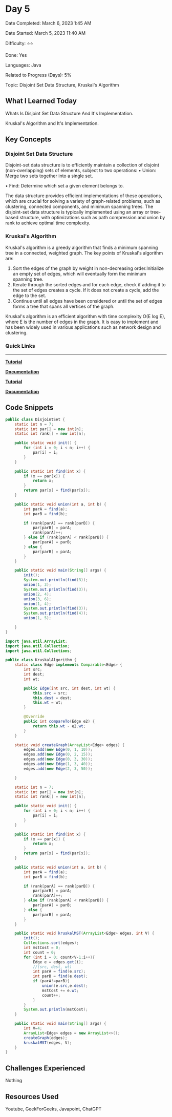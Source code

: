 # Day 5

Date Completed: March 6, 2023 1:45 AM

Date Started: March 5, 2023 11:40 AM

Difficulty: ⭐⭐

Done: Yes

Languages: Java

Related to Progress (Days): 5%

Topic: Disjoint Set Data Structure, Kruskal's Algorithm


## What I Learned Today

Whats Is Disjoint Set Data Structure And It's Implementation.

Kruskal's Algorithm and It's Implementation. 

## Key Concepts

### **Disjoint Set Data Structure**

Disjoint-set data structure is to efficiently maintain a collection of disjoint (non-overlapping) sets of elements, subject to two operations:
• Union: Merge two sets together into a single set.

• Find: Determine which set a given element belongs to.

The data structure provides efficient implementations of these operations, which are crucial for solving a variety of graph-related problems, such as clustering, connected components, and minimum spanning trees. The disjoint-set data structure is typically implemented using an array or tree-based structure, with optimizations such as path compression and union by rank to achieve optimal time complexity.

### Kruskal's Algorithm

Kruskal's algorithm is a greedy algorithm that finds a minimum spanning tree in a connected, weighted graph. The key points of Kruskal's algorithm are:

1. Sort the edges of the graph by weight in non-decreasing order.Initialize an empty set of edges, which will eventually form the minimum spanning tree.
2. Iterate through the sorted edges and for each edge, check if adding it to the set of edges creates a cycle. If it does not create a cycle, add the edge to the set.
3. Continue until all edges have been considered or until the set of edges forms a tree that spans all vertices of the graph.

Kruskal's algorithm is an efficient algorithm with time complexity O(E log E), where E is the number of edges in the graph. It is easy to implement and has been widely used in various applications such as network design and clustering.

### Quick Links

---

[**Tutorial**](https://youtu.be/wU6udHRIkcc)

[**Documentation**](https://www.javatpoint.com/disjoint-set-data-structure)

[**Tutorial**](https://youtu.be/DMnDM_sxVig)

[**Documentation**](https://www.geeksforgeeks.org/kruskals-minimum-spanning-tree-algorithm-greedy-algo-2/)

## Code Snippets

```java
public class DisjointSet {
    static int n = 7;
    static int par[] = new int[n];
    static int rank[] = new int[n];

    public static void init() {
        for (int i = 0; i < n; i++) {
            par[i] = i;
        }
    }

    public static int find(int x) {
        if (x == par[x]) {
            return x;
        }
        return par[x] = find(par[x]);
    }

    public static void union(int a, int b) {
        int parA = find(a);
        int parB = find(b);

        if (rank[parA] == rank[parB]) {
            par[parB] = parA;
            rank[parA]++;
        } else if (rank[parA] < rank[parB]) {
            par[parA] = parB;
        } else {
            par[parB] = parA;
        }
    }

    public static void main(String[] args) {
        init();
        System.out.println(find(3));
        union(1, 3);
        System.out.println(find(3));
        union(2, 4);
        union(3, 6);
        union(1, 4);
        System.out.println(find(3));
        System.out.println(find(4));
        union(1, 5);

    }
}
```

```java
import java.util.ArrayList;
import java.util.Collection;
import java.util.Collections;

public class KruskalAlgorithm {
    static class Edge implements Comparable<Edge> {
        int src;
        int dest;
        int wt;

        public Edge(int src, int dest, int wt) {
            this.src = src;
            this.dest = dest;
            this.wt = wt;
        }

        @Override
        public int compareTo(Edge e2) {
            return this.wt - e2.wt;
        }
    }

    static void createGraph(ArrayList<Edge> edges) {
        edges.add(new Edge(0, 1, 10));
        edges.add(new Edge(0, 2, 15));
        edges.add(new Edge(0, 3, 30));
        edges.add(new Edge(1, 3, 40));
        edges.add(new Edge(2, 3, 50));

    }

    static int n = 7;
    static int par[] = new int[n];
    static int rank[] = new int[n];

    public static void init() {
        for (int i = 0; i < n; i++) {
            par[i] = i;
        }
    }

    public static int find(int x) {
        if (x == par[x]) {
            return x;
        }
        return par[x] = find(par[x]);
    }

    public static void union(int a, int b) {
        int parA = find(a);
        int parB = find(b);

        if (rank[parA] == rank[parB]) {
            par[parB] = parA;
            rank[parA]++;
        } else if (rank[parA] < rank[parB]) {
            par[parA] = parB;
        } else {
            par[parB] = parA;
        }
    }

    public static void kruskalMST(ArrayList<Edge> edges, int V) {
        init();
        Collections.sort(edges);
        int mstCost = 0;
        int count = 0;
        for (int i = 0; count<V-1;i++){
            Edge e = edges.get(i);
            //(src, dest, wt)
            int parA = find(e.src);
            int parB = find(e.dest);
            if (parA!=parB){
                union(e.src,e.dest);
                mstCost += e.wt;
                count++;
            }
        }
        System.out.println(mstCost);
    }

    public static void main(String[] args) {
        int V=4;
        ArrayList<Edge> edges = new ArrayList<>();
        createGraph(edges);
        kruskalMST(edges, V);
    }
}
```

## Challenges Experienced

Nothing

## Resources Used

Youtube, GeekForGeeks, Javapoint, ChatGPT
